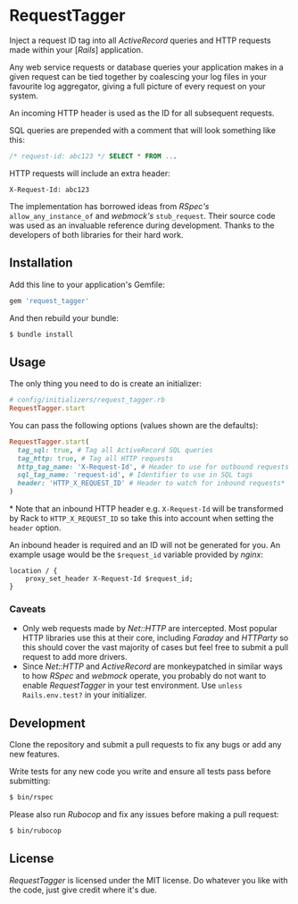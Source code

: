 # RequestTagger

Inject a request ID tag into all _ActiveRecord_ queries and HTTP requests made within your [*Rails*] application.

Any web service requests or database queries your application makes in a given request can be tied together by coalescing your log files in your favourite log aggregator, giving a full picture of every request on your system.

An incoming HTTP header is used as the ID for all subsequent requests.

SQL queries are prepended with a comment that will look something like this:

```sql
/* request-id: abc123 */ SELECT * FROM ...
```

HTTP requests will include an extra header:

```
X-Request-Id: abc123
```

The implementation has borrowed ideas from _RSpec's_ `allow_any_instance_of` and _webmock's_ `stub_request`. Their source code was used as an invaluable reference during development. Thanks to the developers of both libraries for their hard work.

## Installation

Add this line to your application's Gemfile:

```ruby
gem 'request_tagger'
```

And then rebuild your bundle:

```bash
$ bundle install
```

## Usage

The only thing you need to do is create an initializer:

```ruby
# config/initializers/request_tagger.rb
RequestTagger.start
```

You can pass the following options (values shown are the defaults):

```ruby
RequestTagger.start(
  tag_sql: true, # Tag all ActiveRecord SQL queries
  tag_http: true, # Tag all HTTP requests
  http_tag_name: 'X-Request-Id', # Header to use for outbound requests
  sql_tag_name: 'request-id', # Identifier to use in SQL tags
  header: 'HTTP_X_REQUEST_ID' # Header to watch for inbound requests*
)
```

\* Note that an inbound HTTP header e.g. `X-Request-Id` will be transformed by Rack to `HTTP_X_REQUEST_ID` so take this into account when setting the `header` option.

An inbound header is required and an ID will not be generated for you. An example usage would be the `$request_id` variable provided by _nginx_:

```
location / {
    proxy_set_header X-Request-Id $request_id;
}
```

### Caveats

- Only web requests made by _Net::HTTP_ are intercepted. Most popular HTTP libraries use this at their core, including _Faraday_ and _HTTParty_ so this should cover the vast majority of cases but feel free to submit a pull request to add more drivers.
- Since _Net::HTTP_ and _ActiveRecord_ are monkeypatched in similar ways to how _RSpec_ and _webmock_ operate, you probably do not want to enable _RequestTagger_ in your test environment. Use `unless Rails.env.test?` in your initializer.

## Development

Clone the repository and submit a pull requests to fix any bugs or add any new features.

Write tests for any new code you write and ensure all tests pass before submitting:

```bash
$ bin/rspec
```

Please also run _Rubocop_ and fix any issues before making a pull request:

```bash
$ bin/rubocop
```

## License

_RequestTagger_ is licensed under the MIT license. Do whatever you like with the code, just give credit where it's due.
